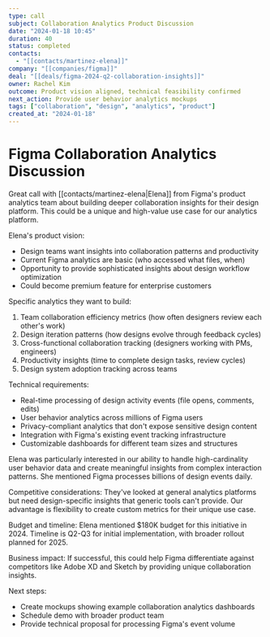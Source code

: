 ```yaml
---
type: call
subject: Collaboration Analytics Product Discussion
date: "2024-01-18 10:45"
duration: 40
status: completed
contacts:
  - "[[contacts/martinez-elena]]"
company: "[[companies/figma]]"
deal: "[[deals/figma-2024-q2-collaboration-insights]]"
owner: Rachel Kim
outcome: Product vision aligned, technical feasibility confirmed
next_action: Provide user behavior analytics mockups
tags: ["collaboration", "design", "analytics", "product"]
created_at: "2024-01-18"
---
```


# Figma Collaboration Analytics Discussion

Great call with [[contacts/martinez-elena|Elena]] from Figma's product analytics team about building deeper collaboration insights for their design platform. This could be a unique and high-value use case for our analytics platform.

Elena's product vision:
- Design teams want insights into collaboration patterns and productivity
- Current Figma analytics are basic (who accessed what files, when)
- Opportunity to provide sophisticated insights about design workflow optimization
- Could become premium feature for enterprise customers

Specific analytics they want to build:
1. Team collaboration efficiency metrics (how often designers review each other's work)
2. Design iteration patterns (how designs evolve through feedback cycles)
3. Cross-functional collaboration tracking (designers working with PMs, engineers)
4. Productivity insights (time to complete design tasks, review cycles)
5. Design system adoption tracking across teams

Technical requirements:
- Real-time processing of design activity events (file opens, comments, edits)
- User behavior analytics across millions of Figma users
- Privacy-compliant analytics that don't expose sensitive design content  
- Integration with Figma's existing event tracking infrastructure
- Customizable dashboards for different team sizes and structures

Elena was particularly interested in our ability to handle high-cardinality user behavior data and create meaningful insights from complex interaction patterns. She mentioned Figma processes billions of design events daily.

Competitive considerations: They've looked at general analytics platforms but need design-specific insights that generic tools can't provide. Our advantage is flexibility to create custom metrics for their unique use case.

Budget and timeline: Elena mentioned $180K budget for this initiative in 2024. Timeline is Q2-Q3 for initial implementation, with broader rollout planned for 2025.

Business impact: If successful, this could help Figma differentiate against competitors like Adobe XD and Sketch by providing unique collaboration insights.

Next steps:
- Create mockups showing example collaboration analytics dashboards
- Schedule demo with broader product team
- Provide technical proposal for processing Figma's event volume